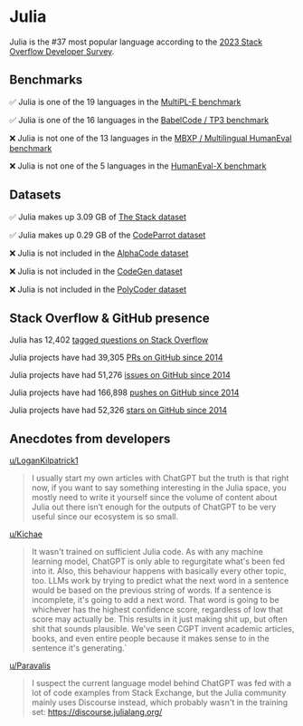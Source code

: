# Julia

Julia is the #37 most popular language according to the [2023 Stack Overflow Developer Survey](https://survey.stackoverflow.co/2023/#section-most-popular-technologies-programming-scripting-and-markup-languages).

## Benchmarks

✅ Julia is one of the 19 languages in the [MultiPL-E benchmark](https://blog.pearai.dev/an-introduction-to-code-llm-benchmarks-for-software-engineers/#:~:text=couple%20notable%20mentions-,4.%20MultiPL%2DE,-Creator%3A%20Northeastern)

✅ Julia is one of the 16 languages in the [BabelCode / TP3 benchmark](https://blog.pearai.dev/an-introduction-to-code-llm-benchmarks-for-software-engineers/#:~:text=amazon%2Dscience/mxeval-,12.%20BabelCode%20/%20TP3,-Creator%3A%20Google)

❌ Julia is not one of the 13 languages in the [MBXP / Multilingual HumanEval benchmark](https://blog.pearai.dev/an-introduction-to-code-llm-benchmarks-for-software-engineers/#:~:text=11.%20MBXP%20/%20Multilingual%20HumanEval)

❌ Julia is not one of the 5 languages in the [HumanEval-X benchmark](https://blog.pearai.dev/an-introduction-to-code-llm-benchmarks-for-software-engineers/#:~:text=Some%20multilingual%C2%A0benchmarks-,10.%20HumanEval%2DX,-Creator%3A%20Tsinghua)

## Datasets

✅ Julia makes up 3.09 GB of [The Stack dataset](https://arxiv.org/abs/2211.15533)

✅ Julia makes up 0.29 GB of the [CodeParrot dataset](https://huggingface.co/datasets/codeparrot/github-code)

❌ Julia is not included in the [AlphaCode dataset](https://arxiv.org/abs/2203.07814)

❌ Julia is not included in the [CodeGen dataset](https://arxiv.org/abs/2203.13474)

❌ Julia is not included in the [PolyCoder dataset](https://arxiv.org/abs/2202.13169)

## Stack Overflow & GitHub presence

Julia has 12,402 [tagged questions on Stack Overflow](https://stackoverflow.com/tags)

Julia projects have had 39,305 [PRs on GitHub since 2014](https://madnight.github.io/githut/#/pull_requests/2023/3)

Julia projects have had 51,276 [issues on GitHub since 2014](https://madnight.github.io/githut/#/issues/2023/3)

Julia projects have had 166,898 [pushes on GitHub since 2014](https://madnight.github.io/githut/#/pushes/2023/3)

Julia projects have had 52,326 [stars on GitHub since 2014](https://madnight.github.io/githut/#/stars/2023/3)

## Anecdotes from developers

[u/LoganKilpatrick1](https://www.reddit.com/r/Julia/comments/zzvkso/comment/j2i6knx/)
> I usually start my own articles with ChatGPT but the truth is that right now, if you want to say something interesting in the Julia space, you mostly need to write it yourself since the volume of content about Julia out there isn’t enough for the outputs of ChatGPT to be very useful since our ecosystem is so small.

[u/Kichae](https://www.reddit.com/r/Julia/comments/112wlle/comment/j8mpgx5/)
> It wasn't trained on sufficient Julia code. As with any machine learning model, ChatGPT is only able to regurgitate what's been fed into it. Also, this behaviour happens with basically every other topic, too. LLMs work by trying to predict what the next word in a sentence would be based on the previous string of words. If a sentence is incomplete, it's going to add a next word. That word is going to be whichever has the highest confidence score, regardless of low that score may actually be. This results in it just making shit up, but often shit that sounds plausible. We've seen CGPT invent academic articles, books, and even entire people because it makes sense to in the sentence it's generating.`

[u/Paravalis](https://www.reddit.com/r/Julia/comments/112wlle/comment/j8qzc0j/)
> I suspect the current language model behind ChatGPT was fed with a lot of code examples from Stack Exchange, but the Julia community mainly uses Discourse instead, which probably wasn't in the training set: https://discourse.julialang.org/